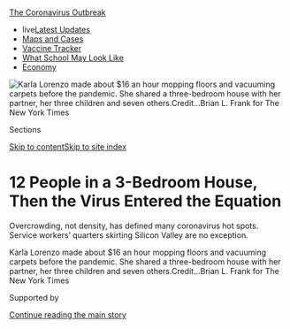 <div id="app">

<div>

<div>

<div>

</div>

<div data-aria-hidden="false">

<div id="site-content" data-role="main">

<div>

<div class="css-1aor85t" style="opacity:0.000000001;z-index:-1;visibility:hidden">

<div class="css-1hqnpie">

<div class="css-epjblv">

<span class="css-17xtcya">[Economy](/section/business/economy)</span><span class="css-x15j1o">|</span><span class="css-fwqvlz">12
People in a 3-Bedroom House, Then the Virus Entered the
Equation</span>

</div>

<div class="css-k008qs">

<div class="css-1iwv8en">

<span class="css-18z7m18"></span>

<div>

</div>

</div>

<span class="css-1n6z4y"></span>

<div class="css-1705lsu">

<div class="css-4xjgmj">

<div class="css-4skfbu" data-role="toolbar" data-aria-label="Social Media Share buttons, Save button, and Comments Panel with current comment count" data-testid="share-tools">

  - 
  - 
  - 
  - 
    
    <div class="css-6n7j50">
    
    </div>

  - 

</div>

</div>

</div>

</div>

</div>

</div>

<div id="NYT_TOP_BANNER_REGION" class="css-11qgg8s">

<div>

<div id="styln-prism-menu-1592847958612" class="section interactive-content interactive-size-medium css-1du2ztb">

<div class="css-17ih8de interactive-body">

<div id="scroll-container" class="css-1gj85ro">

[<span class="styln-title-wrap"><span class="css-1pje3qr">The
Coronavirus</span><span class="css-1pje3qr">
Outbreak</span></span>](https://www.nytimes.com/news-event/coronavirus?action=click&pgtype=Article&state=default&region=TOP_BANNER&context=storylines_menu)

  - <span class="css-kqxiym" data-emphasize="true">live</span>[Latest
    Updates](https://www.nytimes.com/2020/08/01/world/coronavirus-covid-19.html?action=click&pgtype=Article&state=default&region=TOP_BANNER&context=storylines_menu)
  - [Maps and
    Cases](https://www.nytimes.com/interactive/2020/us/coronavirus-us-cases.html?action=click&pgtype=Article&state=default&region=TOP_BANNER&context=storylines_menu)
  - [Vaccine
    Tracker](https://www.nytimes.com/interactive/2020/science/coronavirus-vaccine-tracker.html?action=click&pgtype=Article&state=default&region=TOP_BANNER&context=storylines_menu)
  - [What School May Look
    Like](https://www.nytimes.com/interactive/2020/07/29/us/schools-reopening-coronavirus.html?action=click&pgtype=Article&state=default&region=TOP_BANNER&context=storylines_menu)
  - [Economy](https://www.nytimes.com/live/2020/07/31/business/stock-market-today-coronavirus?action=click&pgtype=Article&state=default&region=TOP_BANNER&context=storylines_menu)

</div>

</div>

</div>

</div>

</div>

<div id="fullBleedHeaderContent">

<div class="css-n4ws9g">

![<span class="css-16f3y1r e13ogyst0" data-aria-hidden="true">Karla
Lorenzo made about $16 an hour mopping floors and vacuuming carpets
before the pandemic. She shared a three-bedroom house with her partner,
her three children and seven
others.</span><span class="css-cnj6d5 e1z0qqy90" itemprop="copyrightHolder"><span class="css-1ly73wi e1tej78p0">Credit...</span><span><span>Brian
L. Frank for The New York
Times</span></span></span>](https://static01.nyt.com/images/2020/08/02/business/00virus-crowding1/00virus-crowding1-articleLarge.jpg?quality=75&auto=webp&disable=upscale)

</div>

<div class="css-3z92zw">

<div class="css-6cn7ki">

<div class="NYTAppHideMasthead css-1bcu9v6 e1suatyy0">

<div class="section css-1o1qe8k e1suatyy2">

<div class="css-cu5p7t er09x8g0">

<div class="css-6n7j50">

</div>

<span class="css-1dv1kvn">Sections</span>

[Skip to content](#site-content)[Skip to site index](#site-index)

</div>

<div class="css-10698na e1huz5gh0">

</div>

</div>

</div>

<div class="css-1sojcmr ehdk2mb0">

# 12 People in a 3-Bedroom House, Then the Virus Entered the Equation

</div>

Overcrowding, not density, has defined many coronavirus hot spots.
Service workers’ quarters skirting Silicon Valley are no exception.

</div>

</div>

<div class="css-nwzfg5 e1gnum310">

<span class="css-1f9pvn2 economy">Karla Lorenzo made about $16 an hour
mopping floors and vacuuming carpets before the pandemic. She shared a
three-bedroom house with her partner, her three children and seven
others.</span><span class="css-cnj6d5 e1z0qqy90" itemprop="copyrightHolder"><span class="css-1ly73wi e1tej78p0">Credit...</span><span><span>Brian
L. Frank for The New York Times</span></span></span>

</div>

<div id="sponsor-wrapper" class="css-1hyfx7x">

<div id="sponsor-slug" class="css-19vbshk">

Supported by

</div>

[Continue reading the main
story](#after-sponsor)

<div id="sponsor" class="ad sponsor-wrapper" style="text-align:center;height:100%;display:block">

</div>

<div id="after-sponsor">

</div>

</div>

<div class="css-1wx1auc e1gnum311">

<div class="css-18e8msd">

<div class="css-vp77d3 epjyd6m0">

<div class="css-hus3qt ey68jwv0" data-aria-hidden="true">

[![Conor
Dougherty](https://static01.nyt.com/images/2018/07/27/multimedia/author-conor-dougherty/author-conor-dougherty-thumbLarge.png
"Conor Dougherty")](https://www.nytimes.com/by/conor-dougherty)

</div>

<div class="css-1baulvz">

By [<span class="css-1baulvz last-byline" itemprop="name">Conor
Dougherty</span>](https://www.nytimes.com/by/conor-dougherty)

</div>

</div>

  - 
    
    <div class="css-ld3wwf e16638kd2">
    
    Aug. 1,
    2020
    
    </div>

  - 
    
    <div class="css-4xjgmj">
    
    <div class="css-d8bdto" data-role="toolbar" data-aria-label="Social Media Share buttons, Save button, and Comments Panel with current comment count" data-testid="share-tools">
    
      - 
      - 
      - 
      - 
        
        <div class="css-6n7j50">
        
        </div>
    
      - 
    
    </div>
    
    </div>

</div>

</div>

</div>

<div class="section meteredContent css-1r7ky0e" name="articleBody" itemprop="articleBody">

<div class="css-1fanzo5 StoryBodyCompanionColumn">

<div class="css-53u6y8">

It was not surprising when three-quarters of the house tested positive.
There were 12 people in three bedrooms, with a bathroom whose door
frequently required a knock and a kitchen where dinnertime shifts
extended from 5 p.m. well into the evening.

Karla Lorenzo, a Guatemalan immigrant who cleaned houses in San
Francisco and Silicon Valley, lived in the big room along the driveway.
Big is a relative term when a room has five people in it. She and her
partner, Abel, slept in a queen-size bed along the wall. There was a
crib for the baby at the foot, with the older children’s bunk bed next
to that. The other housemates had similar layouts.

Living among many people, as Ms. Lorenzo put it in Spanish, you cannot
really avoid your housemates. The sounds, the smells, the moods —
everyone is pressed against all of it, and they understood that if one
of them got [the
coronavirus](https://www.nytimes.com/news-event/coronavirus), the rest
probably would.

That happened in April, and now the house is returning to health. Abel,
referred to by his first name because his immigration status is
uncertain, is home after three weeks in the hospital, where Ms. Lorenzo
feared he would die alone gasping for air. And she is no longer
squirreled in the closet where she spent days to avoid giving the virus
to the children.

</div>

</div>

<div class="css-1fanzo5 StoryBodyCompanionColumn">

<div class="css-53u6y8">

Now comes a second struggle: figuring out how to pay rent. Abel is back
at work at a home supply store, but Ms. Lorenzo’s housecleaning jobs
dried up and one of the other families moved out — increasing the
monthly bill by $850. “We don’t know how we are going to do it,” she
said.

From the early outbreaks to the economic destruction that has come
after, the coronavirus pandemic has mapped itself onto America’s
longstanding affordable housing problem and the gaping inequality that
underlies it. To offset rising rents in a nation where [one in four
tenant
households](https://www.jchs.harvard.edu/sites/default/files/Harvard_JCHS_Americas_Rental_Housing_2020.pdf)
spend more than half of their pretax income on shelter, a multitude of
low-wage service workers have piled into ever more crowded
homes.

</div>

</div>

<div class="css-nvxo42 e73j0it0">

<div class="css-1xdhyk6 erfvjey0">

<span class="css-1ly73wi e1tej78p0">Image</span>

<div class="css-zjzyr8">

<div data-testid="lazyimage-container" style="height:257.77777777777777px">

</div>

</div>

</div>

<span class="css-16f3y1r e13ogyst0" data-aria-hidden="true">Shoes
sitting outside Ms. Lorenzo’s home to disinfect. She confined herself to
the closet for days to avoid spreading the virus to her
children.</span><span class="css-cnj6d5 e1z0qqy90" itemprop="copyrightHolder"><span class="css-1ly73wi e1tej78p0">Credit...</span><span>Brian
L. Frank for The New York
Times</span></span>

<div class="css-1xdhyk6 erfvjey0">

<span class="css-1ly73wi e1tej78p0">Image</span>

<div class="css-zjzyr8">

<div data-testid="lazyimage-container" style="height:257.77777777777777px">

</div>

</div>

</div>

<span class="css-16f3y1r e13ogyst0" data-aria-hidden="true">Space for
parking is at a premium in her
neighborhood.</span><span class="css-cnj6d5 e1z0qqy90" itemprop="copyrightHolder"><span class="css-1ly73wi e1tej78p0">Credit...</span><span>Jim
McAuley for The New York Times</span></span>

</div>

<div class="css-1fanzo5 StoryBodyCompanionColumn">

<div class="css-53u6y8">

Living in overstuffed units subdivided by hinged partitions and
tacked-up sheets, these households — many of them retail and service
workers who are unable to do their jobs from home — were acutely
susceptible to the virus’s spread. With double-digit unemployment
projected to persist [through next
year](https://www.nytimes.com/2020/07/15/business/economy/economic-recovery-coronavirus-resurgence.html),
the same families face [losing the crowded
homes](https://www.nytimes.com/2020/05/27/us/coronavirus-evictions-renters.html)
that make it so easy to get sick in the first place.

To combat the virus, Americans of every income are being encouraged to
wear masks and keep their distance. But for low-income families who
crowd together to stretch their budgets, home has its own risks.

</div>

</div>

<div class="css-1fanzo5 StoryBodyCompanionColumn">

<div class="css-53u6y8">

For these families, a good amount of the response has included triaging
a decades-old [shortage of affordable
housing](https://reports.nlihc.org/gap#:~:text=The%20U.S.%20has%20a%20shortage,extremely%20low%2Dincome%20renter%20households.).
Cities and states are [renting hotel
rooms](https://www.kqed.org/news/11825653/california-found-hotels-for-10000-homeless-residents-what-next)
for people who normally sleep on the streets. There are trailers to
quarantine those whose apartments are too crowded for isolation. Fearing
a wave of homelessness, governments have followed up with rental aid and
[moratoriums on
evictions](https://evictionlab.org/covid-policy-scorecard/).

Combined with federal stimulus funds, and [$600 a week in supplemental
unemployment
benefits](https://www.nytimes.com/2020/07/29/business/economy/unemployment-benefits-coronavirus.html)
that have just lapsed, these measures have [prevented the dire
predictions](https://www.nytimes.com/2020/05/31/business/economy/coronavirus-rent-landlords-tenants.html)
of mass displacement. Congress is working on another emergency package,
and property owners and affordable-housing advocates have pressed for
direct rental assistance.

But evictions are [already ramping back
up](https://www.nytimes.com/2020/07/23/business/evictions-moratorium-cares-act.html),
and the longer the economic malaise continues, the more housing
insecurity there will be. Some of the evicted will become homeless, but
if the past is a guide, most are likely to find somewhere else to go,
and that somewhere is likely to be overcrowded — compounding the
conditions that make it so easy to spread the virus.

“We have clients struggling to choose between living in an overcrowded
home or facing eviction for not being able to make rent,” said Nazanin
Salehi, a lawyer with the nonprofit group Community Legal Services in
East Palo Alto. “No matter what they decide, the risk is more exposure
to this
virus.”

<div id="NYT_MAIN_CONTENT_1_REGION" class="css-9tf9ac">

<div>

<div id="styln-covid-updates-markets" class="section interactive-content interactive-size-medium css-1ftcdic">

<div class="css-17ih8de interactive-body">

<div id="styln-briefing-block">

<div class="briefing-block-header-section">

# [Latest Updates: Economy](https://www.nytimes.com/live/2020/07/31/business/stock-market-today-coronavirus?action=click&pgtype=Article&state=default&region=MAIN_CONTENT_1&context=storylines_live_updates)

</div>

<div class="briefing-block-lb-items">

<div class="briefing-block-update-time">

[33h
ago](https://www.nytimes.com/live/2020/07/31/business/stock-market-today-coronavirus?action=click&pgtype=Article&state=default&region=MAIN_CONTENT_1&context=storylines_live_updates#kodaks-chief-executive-was-given-stock-options-then-the-share-price-spiked-1000-percent)

</div>

<div>

[Kodak’s chief executive was given stock options. Then the share price
spiked 1,000
percent.](https://www.nytimes.com/live/2020/07/31/business/stock-market-today-coronavirus?action=click&pgtype=Article&state=default&region=MAIN_CONTENT_1&context=storylines_live_updates#kodaks-chief-executive-was-given-stock-options-then-the-share-price-spiked-1000-percent)

</div>

<div class="briefing-block-update-time">

[36h
ago](https://www.nytimes.com/live/2020/07/31/business/stock-market-today-coronavirus?action=click&pgtype=Article&state=default&region=MAIN_CONTENT_1&context=storylines_live_updates#fitch-ratings-downgrades-its-outlook-on-us-debt)

</div>

<div>

[Fitch Ratings downgrades its outlook on U.S.
debt.](https://www.nytimes.com/live/2020/07/31/business/stock-market-today-coronavirus?action=click&pgtype=Article&state=default&region=MAIN_CONTENT_1&context=storylines_live_updates#fitch-ratings-downgrades-its-outlook-on-us-debt)

</div>

<div class="briefing-block-update-time">

[43h
ago](https://www.nytimes.com/live/2020/07/31/business/stock-market-today-coronavirus?action=click&pgtype=Article&state=default&region=MAIN_CONTENT_1&context=storylines_live_updates#us-sanctions-more-chinese-officials-over-human-rights-violations-as-tensions-flare)

</div>

<div>

[U.S. sanctions more Chinese officials over human rights violations as
tensions
flare](https://www.nytimes.com/live/2020/07/31/business/stock-market-today-coronavirus?action=click&pgtype=Article&state=default&region=MAIN_CONTENT_1&context=storylines_live_updates#us-sanctions-more-chinese-officials-over-human-rights-violations-as-tensions-flare)

</div>

</div>

<div class="briefing-block-footer">

<div class="briefing-block-footer-meta">

[See more
updates](https://www.nytimes.com/live/2020/07/31/business/stock-market-today-coronavirus?action=click&pgtype=Article&state=default&region=MAIN_CONTENT_1&context=storylines_live_updates)

</div>

<div class="briefing-block-briefinglinks">

<span>More live coverage:</span>
[Global](https://www.nytimes.com/2020/08/01/world/coronavirus-covid-19.html?action=click&pgtype=Article&state=default&region=MAIN_CONTENT_1&context=storylines_live_updates)

</div>

</div>

</div>

</div>

</div>

</div>

</div>

## Two Sides of Silicon Valley

</div>

</div>

<div id="overcrowded" class="section interactive-content interactive-size-scoop css-174j8de" data-id="100000007268069">

<div class="css-17ih8de interactive-body" data-sourceid="100000007268069">

<div id="g-overcrowded-box" class="ai2html">

<div id="g-overcrowded-335" class="g-artboard" style="max-width: 335px;max-height: 475px" data-aspect-ratio="0.705" data-min-width="0" data-max-width="599">

<div style="padding: 0 0 141.7741% 0;">

</div>

![](data:image/gif;base64,R0lGODlhCgAKAIAAAB8fHwAAACH5BAEAAAAALAAAAAAKAAoAAAIIhI+py+0PYysAOw==)

<div id="g-ai0-1" class="g-text g-aiAbs g-aiPointText" style="top:1.8452%;margin-top:-8.8px;left:0%;width:200px;">

Residential
overcrowding

</div>

<div id="g-ai0-2" class="g-text g-aiAbs" style="top:5.4743%;left:0%;width:81.791%;">

Share of housing units within each census tract with more than one
person per
room

</div>

<div id="g-ai0-3" class="g-text g-aiAbs g-aiPointText" style="top:18.5805%;margin-top:-7.2px;left:0.9537%;margin-left:-14.5px;width:29px;">

0

</div>

<div id="g-ai0-4" class="g-text g-aiAbs g-aiPointText" style="top:18.5805%;margin-top:-7.2px;left:6.7623%;margin-left:-14.5px;width:29px;">

3

</div>

<div id="g-ai0-5" class="g-text g-aiAbs g-aiPointText" style="top:18.5805%;margin-top:-7.2px;left:16.3822%;margin-left:-14.5px;width:29px;">

8

</div>

<div id="g-ai0-6" class="g-text g-aiAbs g-aiPointText" style="top:18.5805%;margin-top:-7.2px;left:29.2523%;margin-left:-18.5px;width:37px;">

13

</div>

<div id="g-ai0-7" class="g-text g-aiAbs g-aiPointText" style="top:18.5805%;margin-top:-7.2px;left:47.8808%;margin-left:-18.5px;width:37px;">

22

</div>

<div id="g-ai0-8" class="g-text g-aiAbs g-aiPointText" style="top:18.5805%;margin-top:-7.2px;left:64.9823%;margin-left:-18.5px;width:37px;">

30

</div>

<div id="g-ai0-9" class="g-text g-aiAbs g-aiPointText" style="top:18.5805%;margin-top:-7.2px;left:96.0952%;margin-left:-24px;width:48px;">

45%

</div>

<div id="g-ai0-10" class="g-2d_labels_335 g-aiAbs g-aiPointText" style="top:24.5692%;margin-top:-5.7px;left:76.3208%;margin-left:-27.5px;width:55px;">

Danville

</div>

<div id="g-ai0-11" class="g-2d_labels_335 g-aiAbs g-aiPointText" style="top:26.2537%;margin-top:-5.7px;left:42.738%;margin-left:-28px;width:56px;">

Oakland

</div>

<div id="g-ai0-12" class="g-1st_lables_335 g-aiAbs g-aiPointText" style="top:30.1568%;margin-top:-12.2px;left:9.7818%;margin-left:-35.5px;width:71px;">

San

Francisco

</div>

<div id="g-ai0-13" class="g-2d_labels_335 g-aiAbs g-aiPointText" style="top:36.7812%;margin-top:-5.7px;left:50.2606%;margin-left:-37.5px;width:75px;">

San
Leandro

</div>

<div id="g-ai0-14" class="g-2d_labels_335 g-aiAbs g-aiPointText" style="top:42.2556%;margin-top:-5.7px;left:87.6323%;margin-left:-34.5px;width:69px;">

Pleasanton

</div>

<div id="g-ai0-15" class="g-1st_lables_335 g-aiAbs g-aiPointText" style="top:45.9482%;margin-top:-6.2px;left:14.8866%;margin-left:-37.5px;width:75px;">

San
Bruno

</div>

<div id="g-ai0-16" class="g-2d_labels_335 g-aiAbs g-aiPointText" style="top:46.0455%;margin-top:-5.7px;left:61.3848%;margin-left:-29.5px;width:59px;">

Hayward

</div>

<div id="g-ai0-17" class="g-1st_lables_335 g-aiAbs g-aiPointText" style="top:53.3112%;margin-top:-6.2px;left:22.7067%;margin-left:-44.5px;width:89px;">

Hillsborough

</div>

<div id="g-ai0-18" class="g-1st_lables_335 g-aiAbs g-aiPointText" style="top:56.0483%;margin-top:-6.2px;left:31.7609%;margin-left:-39px;width:78px;">

San
Mateo

</div>

<div id="g-ai0-19" class="g-1st_lables_335 g-aiAbs g-aiPointText" style="top:63.0029%;margin-top:-12.2px;left:37.0719%;margin-left:-34.5px;width:69px;">

Redwood

City

</div>

<div id="g-ai0-20" class="g-1st_lables_335 g-aiAbs g-aiPointText" style="top:65.5295%;margin-top:-12.2px;left:55.3635%;margin-left:-34.5px;width:69px;">

East
Palo

Alto

</div>

<div id="g-ai0-21" class="g-1st_lables_335 g-aiAbs g-aiPointText" style="top:66.1612%;margin-top:-12.2px;left:10.6553%;margin-left:-37px;width:74px;">

Half
Moon

Bay

</div>

<div id="g-ai0-22" class="g-2d_labels_335 g-aiAbs g-aiPointText" style="top:64.574%;margin-top:-5.7px;left:71.67%;margin-left:-28.5px;width:57px;">

Fremont

</div>

<div id="g-ai0-23" class="g-1st_lables_335 g-aiAbs g-aiPointText" style="top:69.9511%;margin-top:-6.2px;left:56.5225%;margin-left:-33px;width:66px;">

Palo
Alto

</div>

<div id="g-ai0-24" class="g-1st_lables_335 g-aiAbs g-aiPointText" style="top:70.7933%;margin-top:-6.2px;left:85.8269%;margin-left:-31px;width:62px;">

Milpitas

</div>

<div id="g-ai0-25" class="g-1st_lables_335 g-aiAbs g-aiPointText" style="top:72.2672%;margin-top:-12.2px;left:44.7005%;margin-left:-27px;width:54px;">

Menlo

Park

</div>

<div id="g-ai0-26" class="g-1st_lables_335 g-aiAbs g-aiPointText" style="top:75.636%;margin-top:-12.2px;left:58.6557%;margin-left:-35px;width:70px;">

Mountain

View

</div>

<div id="g-ai0-27" class="g-1st_lables_335 g-aiAbs g-aiPointText" style="top:80.2681%;margin-top:-12.2px;left:76.553%;margin-left:-26px;width:52px;">

Santa

Clara

</div>

<div id="g-ai0-28" class="g-1st_lables_335 g-aiAbs g-aiPointText" style="top:82.3736%;margin-top:-12.2px;left:87.0787%;margin-left:-22px;width:44px;">

San

Jose

</div>

<div id="g-ai0-29" class="g-1st_lables_335 g-aiAbs g-aiPointText" style="top:85.1108%;margin-top:-6.2px;left:64.838%;margin-left:-36px;width:72px;">

Cupertino

</div>

<div id="g-ai0-30" class="g-1st_lables_335 g-aiAbs g-aiPointText" style="top:89.7367%;margin-top:-6.2px;left:26.6332%;margin-left:-34.5px;width:69px;">

Highways

</div>

<div id="g-ai0-31" class="g-1st_lables_335 g-aiAbs g-aiPointText" style="top:96.6911%;margin-top:-6.2px;left:74.5425%;margin-left:-36px;width:72px;">

Los
Gatos

</div>

</div>

<div id="g-overcrowded-600" class="g-artboard" style="width:600px; height:519.948426504763px;" data-aspect-ratio="1.154" data-min-width="600">

<div style="">

</div>

![](data:image/gif;base64,R0lGODlhCgAKAIAAAB8fHwAAACH5BAEAAAAALAAAAAAKAAoAAAIIhI+py+0PYysAOw==)

<div id="g-ai1-1" class="g-text g-aiAbs g-aiPointText" style="top:3.3203%;margin-top:-17.3px;left:0%;width:118px;">

Residential

overcrowding

</div>

<div id="g-ai1-2" class="g-2d_labels g-aiAbs g-aiPointText" style="top:2.1594%;margin-top:-6.2px;left:80.3395%;margin-left:-31px;width:62px;">

Danville

</div>

<div id="g-ai1-3" class="g-2d_labels g-aiAbs g-aiPointText" style="top:4.275%;margin-top:-6.2px;left:53.5192%;margin-left:-31.5px;width:63px;">

Oakland

</div>

<div id="g-ai1-4" class="g-1st_lables g-aiAbs g-aiPointText" style="top:9.0832%;margin-top:-12.2px;left:27.1753%;margin-left:-35.5px;width:71px;">

San

Francisco

</div>

<div id="g-ai1-5" class="g-text g-aiAbs" style="top:7.8854%;left:0%;width:17%;">

Share of housing units within each census tract with more than one
person per
room

</div>

<div id="g-ai1-6" class="g-2d_labels g-aiAbs g-aiPointText" style="top:17.9302%;margin-top:-6.2px;left:59.5358%;margin-left:-43px;width:86px;">

San
Leandro

</div>

<div id="g-ai1-7" class="g-1st_lables g-aiAbs g-aiPointText" style="top:22.7384%;margin-top:-6.2px;left:24.8113%;margin-left:-33px;width:66px;">

Daly
City

</div>

<div id="g-ai1-8" class="g-2d_labels g-aiAbs g-aiPointText" style="top:25.4309%;margin-top:-6.2px;left:89.3792%;margin-left:-39.5px;width:79px;">

Pleasanton

</div>

<div id="g-ai1-9" class="g-text g-aiAbs g-aiPointText" style="top:29.4735%;margin-top:-7.2px;right:95.1265%;width:37px;">

45

</div>

<div id="g-ai1-10" class="g-text g-aiAbs g-aiPointText" style="top:29.4735%;margin-top:-7.2px;left:4.8434%;width:33px;">

%

</div>

<div id="g-ai1-11" class="g-2d_labels g-aiAbs g-aiPointText" style="top:30.2391%;margin-top:-6.2px;left:68.3363%;margin-left:-33px;width:66px;">

Hayward

</div>

<div id="g-ai1-12" class="g-1st_lables g-aiAbs g-aiPointText" style="top:30.2391%;margin-top:-6.2px;left:31.2778%;margin-left:-37.5px;width:75px;">

San
Bruno

</div>

<div id="g-ai1-13" class="g-1st_lables g-aiAbs g-aiPointText" style="top:35.0473%;margin-top:-6.2px;left:32.7721%;margin-left:-31.5px;width:63px;">

Millbrae

</div>

<div id="g-ai1-14" class="g-1st_lables g-aiAbs g-aiPointText" style="top:40.5229%;margin-top:-6.7px;left:37.5236%;margin-left:-44.5px;width:89px;">

Hillsborough

</div>

<div id="g-ai1-15" class="g-1st_lables g-aiAbs g-aiPointText" style="top:43.2155%;margin-top:-6.7px;left:44.7437%;margin-left:-39px;width:78px;">

San
Mateo

</div>

<div id="g-ai1-16" class="g-1st_lables g-aiAbs g-aiPointText" style="top:51.9721%;margin-top:-12.2px;left:48.9826%;margin-left:-34.5px;width:69px;">

Redwood

City

</div>

<div id="g-ai1-17" class="g-text g-aiAbs g-aiPointText" style="top:51.5911%;margin-top:-7.2px;right:95.1265%;width:37px;">

30

</div>

<div id="g-ai1-18" class="g-1st_lables g-aiAbs g-aiPointText" style="top:56.3956%;margin-top:-18.2px;left:27.4333%;margin-left:-25.5px;width:51px;">

Half

Moon

Bay

</div>

<div id="g-ai1-19" class="g-1st_lables g-aiAbs g-aiPointText" style="top:55.434%;margin-top:-12.2px;left:63.5663%;margin-left:-34.5px;width:69px;">

East
Palo

Alto

</div>

<div id="g-ai1-20" class="g-2d_labels g-aiAbs g-aiPointText" style="top:54.4723%;margin-top:-6.2px;left:76.5915%;margin-left:-32px;width:64px;">

Fremont

</div>

<div id="g-ai1-21" class="g-1st_lables g-aiAbs g-aiPointText" style="top:61.5884%;margin-top:-6.2px;left:63.3919%;margin-left:-33px;width:66px;">

Palo
Alto

</div>

<div id="g-ai1-22" class="g-1st_lables g-aiAbs g-aiPointText" style="top:62.7424%;margin-top:-6.2px;left:87.8858%;margin-left:-31px;width:62px;">

Milpitas

</div>

<div id="g-ai1-23" class="g-1st_lables g-aiAbs g-aiPointText" style="top:64.0887%;margin-top:-12.2px;left:55.8093%;margin-left:-27px;width:54px;">

Menlo

Park

</div>

<div id="g-ai1-24" class="g-text g-aiAbs g-aiPointText" style="top:63.323%;margin-top:-7.2px;right:95.1265%;width:37px;">

22

</div>

<div id="g-ai1-25" class="g-1st_lables g-aiAbs g-aiPointText" style="top:68.5122%;margin-top:-12.2px;left:66.207%;margin-left:-35px;width:70px;">

Mountain

View

</div>

<div id="g-ai1-26" class="g-1st_lables g-aiAbs g-aiPointText" style="top:70.6278%;margin-top:-6.2px;left:73.5044%;margin-left:-37px;width:74px;">

Sunnyvale

</div>

<div id="g-ai1-27" class="g-1st_lables g-aiAbs g-aiPointText" style="top:74.4743%;margin-top:-12.2px;left:80.4667%;margin-left:-26px;width:52px;">

Santa

Clara

</div>

<div id="g-ai1-28" class="g-1st_lables g-aiAbs g-aiPointText" style="top:77.3592%;margin-top:-12.2px;left:88.9004%;margin-left:-22px;width:44px;">

San

Jose

</div>

<div id="g-ai1-29" class="g-text g-aiAbs g-aiPointText" style="top:76.4012%;margin-top:-7.2px;right:95.1265%;width:37px;">

13

</div>

<div id="g-ai1-30" class="g-1st_lables g-aiAbs g-aiPointText" style="top:81.2058%;margin-top:-6.2px;left:71.1328%;margin-left:-36px;width:72px;">

Cupertino

</div>

<div id="g-ai1-31" class="g-text g-aiAbs g-aiPointText" style="top:84.479%;margin-top:-7.2px;right:95.2248%;width:29px;">

8

</div>

<div id="g-ai1-32" class="g-1st_lables g-aiAbs g-aiPointText" style="top:87.1653%;margin-top:-7.2px;left:40.6515%;margin-left:-36.5px;width:73px;">

Highways

</div>

<div id="g-ai1-33" class="g-text g-aiAbs g-aiPointText" style="top:91.0181%;margin-top:-7.2px;right:95.2248%;width:29px;">

3

</div>

<div id="g-ai1-34" class="g-text g-aiAbs g-aiPointText" style="top:95.4416%;margin-top:-7.2px;right:95.2248%;width:29px;">

0

</div>

<div id="g-ai1-35" class="g-1st_lables g-aiAbs g-aiPointText" style="top:96.5919%;margin-top:-6.2px;left:78.8712%;margin-left:-36px;width:72px;">

Los Gatos

</div>

</div>

</div>

</div>

Source: Census Bureau

By Karl Russell

</div>

<div class="css-1fanzo5 StoryBodyCompanionColumn">

<div class="css-53u6y8">

Visitors to Silicon Valley may take a wrong turn or freeway exit on the
way to this or that office park and find themselves in an area like the
North Central neighborhood of San Mateo, Calif. That is where Ms.
Lorenzo lives on a block of faded homes on small lots, with packed
driveways and cars parked liberally on the sidewalk. The scene is one
side of the tech economy.

For much of the peninsula stretching south from San Francisco, there is
a rough economic split. Cities and neighborhoods to the east, places
like East Palo Alto, North Fair Oaks and the Belle Haven section of
Menlo Park, are more overcrowded and have a larger share of low-income
and Black and Latino residents, many of whom have been
[disproportionately affected by the
virus](https://www.nytimes.com/interactive/2020/07/05/us/coronavirus-latinos-african-americans-cdc-data.html).
Towns and neighborhoods to the west, places like Hillsborough and Palo
Alto, are whiter and rich.

</div>

</div>

<div class="css-1fanzo5 StoryBodyCompanionColumn">

<div class="css-53u6y8">

This geography is as fundamental to how the place operates as the
invention of the microchip. Every day, throngs of clerks, landscapers
and elder-care workers wake up on the eastern parts and travel to homes
on the western parts or to the corporate campuses of tech companies to
do subcontracting work. And every night, they return to overcrowded
homes.

Ms. Lorenzo was one of them. She immigrated to the United States six
years ago from Guatemala with her two children, fleeing a broken
relationship and looking for a new start. Now she is a green-card holder
with a new partner and a 2-year-old. Until the pandemic hit, she made
about $16 an hour mopping floors and vacuuming carpets in homes on the
other side of the peninsula.

For a while, her wages and Abel’s were enough for their own small place
— a $1,600-a-month studio that had a bed for them and a shared
mattress for the children. Then the rent jumped to $2,100. And then to
$2,650.

The couple went looking for cheaper housing and roommates, a quest that
has become a Bay Area ritual. Since the Great Recession, a growing share
of Bay Area movers, from all but the most well-off households, have gone
to homes with four or more adults from ones with one or two adults,
[according to a
study](https://www.frbsf.org/community-development/blog/overcrowding-in-the-bay-area-where-the-housing-crisis-meets-covid-19/)
by researchers at Stanford University and the Federal Reserve Bank of
San Francisco.

The high-end version is dressed up with a description like “co-living”
or explained as a culturally in-tune couple sacrificing an extra bedroom
in the suburbs for a life of less driving closer to the city. The
low-end version is poverty. Whatever it is called, the economic calculus
is the same.

Wages are higher in coastal California than in inland areas, where
housing is cheaper, so all but the very rich have to make a trade-off
between a commute and space. It is just that the choices for poorer
workers are more extreme, like [a three-hour
commute](https://www.nytimes.com/2017/08/17/business/economy/san-francisco-commute.html)
from cities like Stockton or huddling together in homes where nearly
every space is the site of someone’s
bed.

</div>

</div>

<div class="css-nvxo42 e73j0it0">

<div class="css-1xdhyk6 erfvjey0">

<span class="css-1ly73wi e1tej78p0">Image</span>

<div class="css-zjzyr8">

<div data-testid="lazyimage-container" style="height:257.77777777777777px">

</div>

</div>

</div>

<span class="css-16f3y1r e13ogyst0" data-aria-hidden="true">Hillsborough
is one of the wealthy towns near Silicon Valley with demand for service
work.</span><span class="css-cnj6d5 e1z0qqy90" itemprop="copyrightHolder"><span class="css-1ly73wi e1tej78p0">Credit...</span><span>Jim
McAuley for The New York
Times</span></span>

<div class="css-1xdhyk6 erfvjey0">

<span class="css-1ly73wi e1tej78p0">Image</span>

<div class="css-zjzyr8">

<div data-testid="lazyimage-container" style="height:257.77777777777777px">

</div>

</div>

</div>

<span class="css-16f3y1r e13ogyst0" data-aria-hidden="true">San Mateo’s
North Central neighborhood is part of the San Francisco Peninsula’s
denser east
side.</span><span class="css-cnj6d5 e1z0qqy90" itemprop="copyrightHolder"><span class="css-1ly73wi e1tej78p0">Credit...</span><span>Jim
McAuley for The New York Times</span></span>

</div>

<div class="css-1fanzo5 StoryBodyCompanionColumn">

<div class="css-53u6y8">

Researchers define extreme overcrowding as any home that is occupied by
more than one person for every room without a toilet. By this
measurement, overcrowding has increased nationwide since the mid-2000s,
and the problem is particularly acute in California. About 13.4 percent
of rental units — more than double the national average — were
considered overcrowded in 2018, according to the Census Bureau. San
Mateo and Santa Clara Counties, which roughly outline Silicon Valley,
have one of the world’s densest concentrations of billionaires as well
as some of the country’s most overcrowded homes.

</div>

</div>

<div class="css-1fanzo5 StoryBodyCompanionColumn">

<div class="css-53u6y8">

After the studio, Ms. Lorenzo found a $1,250-a-month room in her current
home, a blue stucco house at the back of a two-unit lot, with chalk
drawings on the driveway and a dirt yard in the back. There were 11
occupants after Ms. Lorenzo moved in, 12 after her younger child was
born.

Dividing the rent had benefits, like allowing Ms. Lorenzo to save money
and buy her first television. The children’s shared mattress from the
studio was replaced with a new bunk bed. “More clothes, more shoes for
the children,” she said, “because we were limited in many things.”

The catch was living with personalities, rules and understandings.
Cooking privileges were on a first-come basis, which meant that the last
family to use the kitchen might not eat until 9:30 p.m. There was no
official time limit on the bathroom, but people knew to be fast. If
anyone got a cold, everyone was exposed.

Crowded homes have been a concern practically as long as public health
has been a field. Living with a pile of roommates has long been
associated with faster-spreading infections, inescapable stress,
irregular sleep and the effects that follow, including higher blood
pressure and weakened immune systems.

But those take years to develop. The coronavirus spreads in days. By
moving so fast and furiously, the virus has exposed in weeks something
doctors have been worried about for generations, said Dr. Margot Kushel,
an internist and director of the Benioff Homelessness and Housing
Initiative at the University of California, San Francisco. “Covid has
really become a story of essential workers living in crowded housing,”
she said.

## Games in the Closet

</div>

</div>

<div class="css-79elbk" data-testid="photoviewer-wrapper">

<div class="css-z3e15g" data-testid="photoviewer-wrapper-hidden">

</div>

<div class="css-1a48zt4 ehw59r15" data-testid="photoviewer-children">

![<span class="css-16f3y1r e13ogyst0" data-aria-hidden="true">Saving on
rent by sharing a home meant Ms. Lorenzo could spend more on her
children’s needs. But it also brought tensions with other tenants, along
with the health risks of
overcrowding.</span><span class="css-cnj6d5 e1z0qqy90" itemprop="copyrightHolder"><span class="css-1ly73wi e1tej78p0">Credit...</span><span>Brian
L. Frank for The New York
Times</span></span>](https://static01.nyt.com/images/2020/08/01/business/01virus-crowding3/merlin_174571317_2a13c932-f841-4aff-b790-d8bd18b33a9f-articleLarge.jpg?quality=75&auto=webp&disable=upscale)

</div>

</div>

<div class="css-1fanzo5 StoryBodyCompanionColumn">

<div class="css-53u6y8">

The sickness began, as it does, with worry.

In mid-April, after schools shut down and the children were sent home
with worksheets, Abel returned from his job with a report that two of
his co-workers had been out sick. He showered with the garden hose and
slept in the car that night. But it was too late.

His symptoms were initially mild, before escalating to a 104-degree
fever and a shortness of breath that prompted Ms. Lorenzo to take him to
the hospital. The county health department, worried that a crowded home
would accelerate the spread of what was confirmed to be the coronavirus,
dispatched a case worker to test everyone in the house, Ms. Lorenzo
said. Eight — all except her children — were also positive.

Ms. Lorenzo never got more than a headache and a sore throat, which in
normal times would not have even prevented her from going to work.
Suddenly she had to isolate herself in a house where everything was
shared.

She settled on the closet, running a phone charger under the door and
sitting there for six to eight hours a day, playing word games on her
phone, calling relatives in Guatemala, sometimes just napping. Her
10-year-old son took over cooking meals and changing diapers. All the
while, Abel was in the hospital. Improving or worsening, alive or dead,
Ms. Lorenzo had no idea.

“There was no communication with him, so my head was spinning,” she
said.

</div>

</div>

<div class="css-79elbk" data-testid="photoviewer-wrapper">

<div class="css-z3e15g" data-testid="photoviewer-wrapper-hidden">

</div>

<div class="css-1a48zt4 ehw59r15" data-testid="photoviewer-children">

<div class="css-1xdhyk6 erfvjey0">

<span class="css-1ly73wi e1tej78p0">Image</span>

<div class="css-zjzyr8">

<div data-testid="lazyimage-container" style="height:257.77777777777777px">

</div>

</div>

</div>

<span class="css-16f3y1r e13ogyst0" data-aria-hidden="true">Ms.
Lorenzo's children were the only ones living at the house who avoided
getting the
coronavirus.</span><span class="css-cnj6d5 e1z0qqy90" itemprop="copyrightHolder"><span class="css-1ly73wi e1tej78p0">Credit...</span><span>Brian
L. Frank for The New York Times</span></span>

</div>

</div>

<div class="css-1fanzo5 StoryBodyCompanionColumn">

<div class="css-53u6y8">

Ms. Lorenzo sprayed down the bathroom whenever she or the children used
it. She avoided the kitchen and had her sister, who lives more than a
half-hour away in Oakland, deliver food through the bedroom window. One
time, the sister brought a thermos of hot coffee that Ms. Lorenzo said
might as well have been hot water; the virus had so ruined her sense of
taste that she could not tell the difference.

Still, the house got tense. One of the housemates accused Abel of
infecting them. She told Ms. Lorenzo that if anyone in her family died,
she would figure out a way to sue her. After that came the silent
treatment — “no hablaba” — and as house relations plummeted, Ms. Lorenzo
feared she would be evicted with nowhere to go.

</div>

</div>

<div class="css-1fanzo5 StoryBodyCompanionColumn">

<div class="css-53u6y8">

After two weeks, a county health worker returned to test the house
again. Ms. Lorenzo’s children were still negative, which seemed so
unlikely, given the crowding, that the county retested them several
times. All negative, she said. Worried that this luck would soon run
out, the county moved her and the children to an emergency trailer.

They lived there for nine days, leaving only to collect stale salad and
sandwiches left on an outdoor table. When they finally went home, Abel
was back from the hospital.

Days of deep cleaning ensued. Ms. Lorenzo, back to health, is wondering
when the world will return to some semblance of normality. Yet she feels
lucky that things are not worse, because she thought her partner was
going to die. “We are trying to cope with it,” she said. “Trying to
leave everything in the
past.”

## Crowding vs. Density

</div>

</div>

<div class="css-79elbk" data-testid="photoviewer-wrapper">

<div class="css-z3e15g" data-testid="photoviewer-wrapper-hidden">

</div>

<div class="css-1a48zt4 ehw59r15" data-testid="photoviewer-children">

<div class="css-1xdhyk6 erfvjey0">

<span class="css-1ly73wi e1tej78p0">Image</span>

<div class="css-zjzyr8">

<div data-testid="lazyimage-container" style="height:257.77777777777777px">

</div>

</div>

</div>

<span class="css-16f3y1r e13ogyst0" data-aria-hidden="true">Chelsea,
Mass., had one of the nation’s worst coronavirus outbreaks. “It’s not
how many people you run into on the street but how many people you see
when you come home,” an affordable-housing provider there
said.</span><span class="css-cnj6d5 e1z0qqy90" itemprop="copyrightHolder"><span class="css-1ly73wi e1tej78p0">Credit...</span><span>Brian
Snyder/Reuters</span></span>

</div>

</div>

<div class="css-1fanzo5 StoryBodyCompanionColumn">

<div class="css-53u6y8">

Early in the outbreak, [Gov. Andrew M.
Cuomo](https://www.nytimes.com/2020/03/24/upshot/coronavirus-urban-density-risks.html)
of New York and [some
commentators](https://www.latimes.com/opinion/story/2020-04-26/coronavirus-cities-density-los-angeles-transit)
blamed dense housing and public transit for the spread of the virus. The
proof seemed as intuitive as New York’s status as an [early
epicenter.](https://www.nytimes.com/2020/03/22/nyregion/Coronavirus-new-York-epicenter.html)
The recent surge of cases in the more sprawling metropolitan areas of
[the South and the
West](https://www.nytimes.com/2020/06/14/us/coronavirus-united-states.html)
has undercut that thesis, and [a
number](https://jamanetwork.com/journals/jama/fullarticle/2767631?widget=personalizedcontent&previousarticle=2768532)
of [new
studies](https://www.tandfonline.com/doi/full/10.1080/01944363.2020.1777891?scroll=top&needAccess=true&)
suggest that density, the number of housing units per acre, is less
important than crowding, the number of people per bedroom.

One [widely cited
report](https://furmancenter.org/thestoop/entry/covid-19-cases-in-new-york-city-a-neighborhood-level-analysis)
was from New York University’s Furman Center, which found that
infections were much more intense in Queens neighborhoods with high
rates of overcrowding than in Manhattan neighborhoods with higher
density but fewer people per unit. The link between crowding and
transmission has since shown up in suburbs, [rural
America](https://www.wsj.com/articles/covid-19-households-spread-coronavirus-families-navajo-california-second-wave-11591553896)
and [Native American
reservations](https://www.azcentral.com/story/news/local/arizona-health/2020/05/12/close-knit-navajo-nation-communities-arizona-virus-takes-hold/3115961001/).
There is even some evidence that dense metropolitan counties, while
suffering higher raw numbers of infections, have a [lower death
rate](https://www.ncbi.nlm.nih.gov/pmc/articles/PMC7315990/) because it
is easier to get to a hospital.

San Mateo County has been a bright spot, with a rate of about 700
coronavirus cases per 100,000, [about half the rate of the
state](https://www.nytimes.com/interactive/2020/us/california-coronavirus-cases.html).
Still, the county’s cases have been concentrated in low-income
households, with most coming lately from front-line workers who “live in
crowded multigenerational conditions,” according to the [county health
officer](https://www.smchealth.org/coronavirus-health-officer-updates).

</div>

</div>

<div class="css-1fanzo5 StoryBodyCompanionColumn">

<div class="css-53u6y8">

In Chelsea, Mass., which had one of the nation’s [worst
outbreaks](https://www.nytimes.com/2020/04/25/us/coronavirus-chelsea-massachusetts.html),
there is a compelling suggestion that less-crowded quarters can help
control the spread. Sleeved into the same blocks where buildings were
overrun with infection are 375 subsidized apartments owned by The
Neighborhood Developers, a housing nonprofit. The 968 tenants are mostly
nonwhite, have the same mix of low-paid service jobs as their neighbors,
and live in multistory buildings. But their units are subsidized and
less crowded — and so far, healthier.

The Neighborhood Developers has had eight reported cases of the
coronavirus in Chelsea, or 826 per 100,000 people, about [a tenth the
rate](https://www.mass.gov/doc/weekly-covid-19-public-health-report-july-22-2020/download)
of the surrounding community. “It’s not how many people you run into on
the street but how many people you see when you come home,” said Rafael
Mares, executive director of The Neighborhood Developers.

The story is tempered by its rarity. The United States has a deficit of
seven million apartments available to the lowest-income households, or
an average of 36 available affordable units for every 100 extremely
low-income families in search of one, according to the [National Low
Income Housing
Coalition](https://reports.nlihc.org/sites/default/files/gap/Gap-Report_2019.pdf).

In April of last year, The Neighborhood Developers opened a five-story
building with 34 apartments for homeless and low-income families. It
received 3,598
applications.

## Rent Is Due

</div>

</div>

<div class="css-79elbk" data-testid="photoviewer-wrapper">

<div class="css-z3e15g" data-testid="photoviewer-wrapper-hidden">

</div>

<div class="css-1a48zt4 ehw59r15" data-testid="photoviewer-children">

<div class="css-1xdhyk6 erfvjey0">

<span class="css-1ly73wi e1tej78p0">Image</span>

<div class="css-zjzyr8">

<div data-testid="lazyimage-container" style="height:257.77777777777777px">

</div>

</div>

</div>

<span class="css-16f3y1r e13ogyst0" data-aria-hidden="true">Before the
pandemic, Ms. Lorenzo’s sister used three red-and-white coolers to sell
ice cream on the street. Now they are stacked against a wall, a reminder
of lost
income.</span><span class="css-cnj6d5 e1z0qqy90" itemprop="copyrightHolder"><span class="css-1ly73wi e1tej78p0">Credit...</span><span>Brian
L. Frank for The New York Times</span></span>

</div>

</div>

<div class="css-1fanzo5 StoryBodyCompanionColumn">

<div class="css-53u6y8">

Stacked against a wall in Ms. Lorenzo’s living room are three
red-and-white coolers that her sister used to fill with ice cream to
sell on the street. They are furloughed because of the lack of demand
and have become just another obstacle that her cooped-up children have
to dodge while zipping around the house.

Abel still gets headaches and a tremor in his left arm, but the virus is
gone and he is well enough to work. Ms. Lorenzo has not cleaned a house
since March but recently got a new job cleaning offices. The family has
also been relying on nonprofit organizations and Christian charities for
staples.

</div>

</div>

<div class="css-1fanzo5 StoryBodyCompanionColumn">

<div class="css-53u6y8">

Once a week Ms. Lorenzo joins the procession of cars that roll through a
parking-lot food bank set up by Samaritan House, a San Mateo-based
organization that has seen demand for food double and is spending
$200,000 a week on rental assistance. Since April 1, 4,000 families have
applied for some $8 million in assistance on rent and utilities “and it
hasn’t even really hit yet,” said Bart Charlow, Samaritan House’s chief
executive.

Ms. Lorenzo’s name could soon be on the list. In June, the departure of
the angry housemates opened up an extra bedroom, and her family spread
out, with the older children moving across the hall — the sort of
arrangement that the San Mateo County Health Department has been
recommending [for years](http://www.gethealthysmc.org/healthy-housing),
except that it is financially unsustainable.

After taking the extra bedroom, Ms. Lorenzo’s family’s share of the rent
jumped to $2,100 from $1,250. Their savings got them through July. Now
that money is gone, and August is here.  

Liliana Michelena and Ben Casselman contributed reporting.

</div>

</div>

<div>

</div>

</div>

<div>

</div>

<div>

</div>

<div>

</div>

<div>

<div id="bottom-wrapper" class="css-1ede5it">

<div id="bottom-slug" class="css-l9onyx">

Advertisement

</div>

[Continue reading the main
story](#after-bottom)

<div id="bottom" class="ad bottom-wrapper" style="text-align:center;height:100%;display:block;min-height:90px">

</div>

<div id="after-bottom">

</div>

</div>

</div>

</div>

</div>

## Site Index

<div>

</div>

## Site Information Navigation

  - [© <span>2020</span> <span>The New York Times
    Company</span>](https://help.nytimes.com/hc/en-us/articles/115014792127-Copyright-notice)

<!-- end list -->

  - [NYTCo](https://www.nytco.com/)
  - [Contact
    Us](https://help.nytimes.com/hc/en-us/articles/115015385887-Contact-Us)
  - [Work with us](https://www.nytco.com/careers/)
  - [Advertise](https://nytmediakit.com/)
  - [T Brand Studio](http://www.tbrandstudio.com/)
  - [Your Ad
    Choices](https://www.nytimes.com/privacy/cookie-policy#how-do-i-manage-trackers)
  - [Privacy](https://www.nytimes.com/privacy)
  - [Terms of
    Service](https://help.nytimes.com/hc/en-us/articles/115014893428-Terms-of-service)
  - [Terms of
    Sale](https://help.nytimes.com/hc/en-us/articles/115014893968-Terms-of-sale)
  - [Site
    Map](https://spiderbites.nytimes.com)
  - [Help](https://help.nytimes.com/hc/en-us)
  - [Subscriptions](https://www.nytimes.com/subscription?campaignId=37WXW)

</div>

</div>

</div>

</div>
